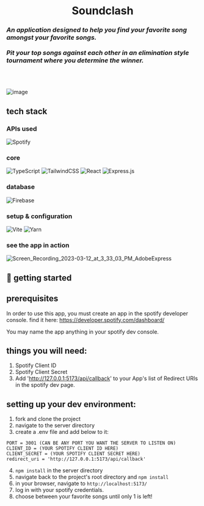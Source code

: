 
<h1 align="center">
  <br>
    Soundclash
    <h3 align="left">
        <i>An application designed to help you find your favorite song amongst your favorite songs.</i>
        <br></br>
        <i>Pit your top songs against each other in an elimination style tournament where you determine the winner.</i>
    </h3>
    <br></br>
</h1>

![image](https://user-images.githubusercontent.com/60834712/224577786-ca7d334a-84ca-4cab-ae82-0513e9022070.png)

## tech stack

### APIs used
![Spotify](https://img.shields.io/badge/Spotify-1ED760?style=for-the-badge&logo=spotify&logoColor=white)

### core
![TypeScript](https://img.shields.io/badge/typescript-%23007ACC.svg?style=for-the-badge&logo=typescript&logoColor=white)
![TailwindCSS](https://img.shields.io/badge/tailwindcss-%2338B2AC.svg?style=for-the-badge&logo=tailwind-css&logoColor=white)
![React](https://img.shields.io/badge/react-%2320232a.svg?style=for-the-badge&logo=react&logoColor=%2361DAFB)
![Express.js](https://img.shields.io/badge/express.js-%23404d59.svg?style=for-the-badge&logo=express&logoColor=%2361DAFB)

### database
![Firebase](https://img.shields.io/badge/Firebase-039BE5?style=for-the-badge&logo=Firebase&logoColor=white)

### setup & configuration
![Vite](https://img.shields.io/badge/vite-%23646CFF.svg?style=for-the-badge&logo=vite&logoColor=white)
![Yarn](https://img.shields.io/badge/yarn-%232C8EBB.svg?style=for-the-badge&logo=yarn&logoColor=white)

### see the app in action
![Screen_Recording_2023-03-12_at_3_33_03_PM_AdobeExpress](https://user-images.githubusercontent.com/60834712/224578188-9ae62760-c1b9-4076-a189-5a86a48a05d1.gif)

## 🚀 getting started
## prerequisites
In order to use this app, you must create an app in the spotify developer console. find it here: https://developer.spotify.com/dashboard/

You may name the app anything in your spotify dev console.

## things you will need: 
1. Spotify Client ID
2. Spotify Client Secret
3. Add 'http://127.0.0.1:5173/api/callback' to your App's list of Redirect URIs in the spotify dev page.

## setting up your dev environment:
1. fork and clone the project
2. navigate to the server directory
3. create a .env file and add below to it:

```
PORT = 3001 (CAN BE ANY PORT YOU WANT THE SERVER TO LISTEN ON)
CLIENT_ID = (YOUR SPOTIFY CLIENT ID HERE)
CLIENT_SECRET = (YOUR SPOTIFY CLIENT SECRET HERE)
redirect_uri = 'http://127.0.0.1:5173/api/callback'
```

4. `npm install` in the server directory
5. navigate back to the project's root directory and `npm install`
6. in your browser, navigate to `http://localhost:5173/`
7. log in with your spotify credentials. 
8. choose between your favorite songs until only 1 is left!
